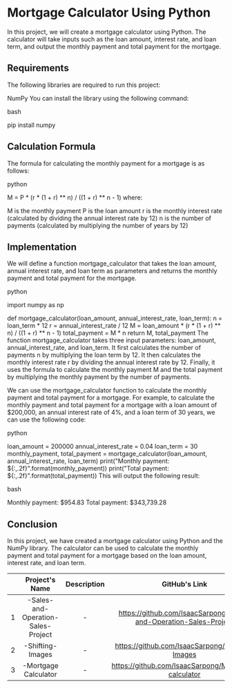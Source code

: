 # Mortgage Calculator Using Python
In this project, we will create a mortgage calculator using Python. The calculator will take inputs such as the loan amount, interest rate, and loan term, and output the monthly payment and total payment for the mortgage.

## Requirements
The following libraries are required to run this project:

NumPy
You can install the library using the following command:

bash

pip install numpy

## Calculation Formula
The formula for calculating the monthly payment for a mortgage is as follows:

python

M = P * (r * (1 + r) ** n) / ((1 + r) ** n - 1)
where:

M is the monthly payment
P is the loan amount
r is the monthly interest rate (calculated by dividing the annual interest rate by 12)
n is the number of payments (calculated by multiplying the number of years by 12)

## Implementation
We will define a function mortgage_calculator that takes the loan amount, annual interest rate, and loan term as parameters and returns the monthly payment and total payment for the mortgage.

python

import numpy as np

def mortgage_calculator(loan_amount, annual_interest_rate, loan_term):
    n = loan_term * 12
    r = annual_interest_rate / 12
    M = loan_amount * (r * (1 + r) ** n) / ((1 + r) ** n - 1)
    total_payment = M * n
    return M, total_payment
The function mortgage_calculator takes three input parameters: loan_amount, annual_interest_rate, and loan_term. It first calculates the number of payments n by multiplying the loan term by 12. It then calculates the monthly interest rate r by dividing the annual interest rate by 12. Finally, it uses the formula to calculate the monthly payment M and the total payment by multiplying the monthly payment by the number of payments.

We can use the mortgage_calculator function to calculate the monthly payment and total payment for a mortgage. For example, to calculate the monthly payment and total payment for a mortgage with a loan amount of $200,000, an annual interest rate of 4%, and a loan term of 30 years, we can use the following code:

python

loan_amount = 200000
annual_interest_rate = 0.04
loan_term = 30
monthly_payment, total_payment = mortgage_calculator(loan_amount, annual_interest_rate, loan_term)
print("Monthly payment: ${:,.2f}".format(monthly_payment))
print("Total payment: ${:,.2f}".format(total_payment))
This will output the following result:

bash

Monthly payment: $954.83
Total payment: $343,739.28

## Conclusion
In this project, we have created a mortgage calculator using Python and the NumPy library. The calculator can be used to calculate the monthly payment and total payment for a mortgage based on the loan amount, interest rate, and loan term.

|  | Project's Name                      | Description    | GitHub's Link  |
|:--:|:--------------:|:--------------:|:--------------:|
| 1 |  -Sales-and-Operation-Sales-Project|  -             | https://github.com/IsaacSarpong/Sales-and-Operation-Sales-Project      |
| 2 |  -Shifting-Images                  |  -             | https://github.com/IsaacSarpong/Shifting-Images      |
| 3 |  -Mortgage Calculator              |  -             | https://github.com/IsaacSarpong/Mortgage-calculator     |
